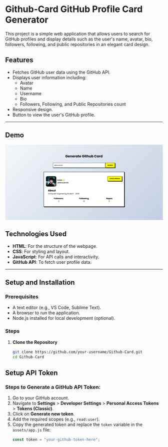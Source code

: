 # Github-Card GitHub Profile Card Generator

This project is a simple web application that allows users to search for GitHub profiles and display details such as the user's name, avatar, bio, followers, following, and public repositories in an elegant card design.

## Features

- Fetches GitHub user data using the GitHub API.
- Displays user information including:
  - Avatar
  - Name
  - Username
  - Bio
  - Followers, Following, and Public Repositories count
- Responsive design.
- Button to view the user's GitHub profile.

---

## Demo

![Demo Screenshot](https://github.com/addresskrish/Github-Card/blob/main/Github-Card.png)

## Technologies Used

- **HTML**: For the structure of the webpage.
- **CSS**: For styling and layout.
- **JavaScript**: For API calls and interactivity.
- **GitHub API**: To fetch user profile data.

---

## Setup and Installation

### Prerequisites

- A text editor (e.g., VS Code, Sublime Text).
- A browser to run the application.
- Node.js installed for local development (optional).

### Steps

1. **Clone the Repository**
   ```bash
   git clone https://github.com/your-username/Github-Card.git
   cd Github-Card
## Setup API Token

### Steps to Generate a GitHub API Token:

1. Go to your GitHub account.
2. Navigate to **Settings** > **Developer Settings** > **Personal Access Tokens** > **Tokens (Classic)**.
3. Click on **Generate new token**.
4. Add the required scopes (e.g., `read:user`).
5. Copy the generated token and replace the `token` variable in the `assets/app.js` file:
   ```javascript
   const token = "your-github-token-here";
